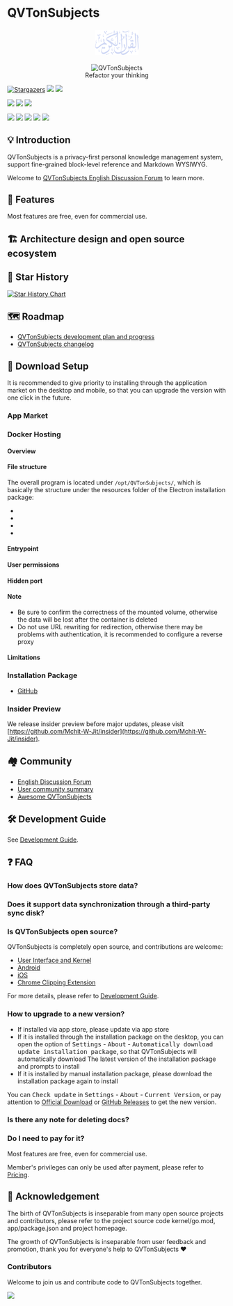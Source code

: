 # QVTonSubjects
<h3 align="center">
   <picture>
      <img src="https://raw.githubusercontent.com/GitMuslim/quran/main/assets/quran_mocha.png" width="100" alt="Logo"/><br/>
   </picture>
</h3>
<p align="center">
<img alt="QVTonSubjects" src="https://b3log.org/images/brand/QVTonSubjects-128.png">
<br>
Refactor your thinking

<a href="https://github.com/Mchit-W-Jit/QVTonSubjects/stargazers"><img alt="Stargazers" src="https://img.shields.io/github/stars/Mchit-W-Jit/QVTonSubjects?colorA=363a4f&colorB=b7bdf8&style=for-the-badge"></a>
<a href="https://github.com/Mchit-W-Jit/QVTonSubjects/issues"><img src="https://img.shields.io/github/issues/Mchit-W-Jit/QVTonSubjects?colorA=363a4f&colorB=f5a97f&style=for-the-badge"></a>
<a href="https://github.com/Mchit-W-Jit/QVTonSubjects/contributors"><img src="https://img.shields.io/github/contributors/Mchit-W-Jit/QVTonSubjects?colorA=363a4f&colorB=a6da95&style=for-the-badge"></a>

<a title="Build Status" target="_blank" href="https://github.com/Mchit-W-Jit/QVTonSubjects/actions/workflows/ci.yml"><img src="https://img.shields.io/github/actions/workflow/status/Mchit-W-Jit/QVTonSubjects/cd.yml?style=for-the-badge"></a>
<a title="Releases" target="_blank" href="https://github.com/Mchit-W-Jit/QVTonSubjects/releases"><img src="https://img.shields.io/github/release/Mchit-W-Jit/QVTonSubjects.svg?style=for-the-badge&color=9CF"></a>
<a title="Downloads" target="_blank" href="https://github.com/Mchit-W-Jit/QVTonSubjects/releases"><img src="https://img.shields.io/github/downloads/Mchit-W-Jit/QVTonSubjects/total.svg?style=for-the-badge&color=blueviolet"></a>

<a title="AGPLv3" target="_blank" href="https://www.gnu.org/licenses/agpl-3.0.txt"><img src="http://img.shields.io/badge/license-AGPLv3-orange.svg?style=for-the-badge"></a>
<a title="Code Size" target="_blank" href="https://github.com/Mchit-W-Jit/QVTonSubjects"><img src="https://img.shields.io/github/languages/code-size/Mchit-W-Jit/QVTonSubjects.svg?style=for-the-badge&color=yellow"></a>
<a title="GitHub Pull Requests" target="_blank" href="https://github.com/Mchit-W-Jit/QVTonSubjects/pulls"><img src="https://img.shields.io/github/issues-pr-closed/Mchit-W-Jit/QVTonSubjects.svg??colorA=363a4f&colorB=FF99668&style=for-the-badge"></a>
<a title="GitHub Commits" target="_blank" href="https://github.com/Mchit-W-Jit/QVTonSubjects/commits/master"><img src="https://img.shields.io/github/commit-activity/m/Mchit-W-Jit/QVTonSubjects.svg?style=for-the-badge"></a>
<a title="Last Commit" target="_blank" href="https://github.com/Mchit-W-Jit/QVTonSubjects/commits/master"><img src="https://img.shields.io/github/last-commit/Mchit-W-Jit/QVTonSubjects.svg?colorA=363a4f&colorB=b7bdf8&style=for-the-badge"></a>
</p>

## 💡 Introduction

QVTonSubjects is a privacy-first personal knowledge management system, support fine-grained block-level reference and Markdown
WYSIWYG.

Welcome to [QVTonSubjects English Discussion Forum]() to learn more.


## 🔮 Features

Most features are free, even for commercial use.


## 🏗️ Architecture design and open source ecosystem

## 🌟 Star History

[![Star History Chart](https://api.star-history.com/svg?repos=Mchit-W-Jit/QVTonSubjects&type=Date)](https://star-history.com/#Mchit-W-Jit/QVTonSubjects&Date)

## 🗺️ Roadmap

* [QVTonSubjects development plan and progress](https://github.com/orgs/Mchit-W-Jit/projects/1)
* [QVTonSubjects changelog](CHANGELOG.md)

## 🚀 Download Setup

It is recommended to give priority to installing through the application market on the desktop and mobile, so that you can upgrade the version with one click in the future.

### App Market


### Docker Hosting


#### Overview


#### File structure

The overall program is located under `/opt/QVTonSubjects/`, which is basically the structure under the resources folder of the Electron installation package:

*
*
*
*

#### Entrypoint

#### User permissions


#### Hidden port


#### Note

* Be sure to confirm the correctness of the mounted volume, otherwise the data will be lost after the container is deleted
* Do not use URL rewriting for redirection, otherwise there may be problems with authentication, it is recommended to configure a reverse proxy

#### Limitations



### Installation Package
* [GitHub](https://github.com/Mchit-W-Jit/QVTonSubjects/releases)

### Insider Preview

We release insider preview before major updates, please visit [https://github.com/Mchit-W-Jit/insider](https://github.com/Mchit-W-Jit/insider).

## 🏘️ Community

* [English Discussion Forum](https://liuyun.io)
* [User community summary](https://liuyun.io/article/1687779743723)
* [Awesome QVTonSubjects](https://github.com/Mchit-W-Jit/awesome)

## 🛠️ Development Guide

See [Development Guide](https://github.com/Mchit-W-Jit/QVTonSubjects/blob/master/.github/CONTRIBUTING.md).

## ❓ FAQ

### How does QVTonSubjects store data?


### Does it support data synchronization through a third-party sync disk?

### Is QVTonSubjects open source?

QVTonSubjects is completely open source, and contributions are welcome:

* [User Interface and Kernel](https://github.com/Mchit-W-Jit/QVTonSubjects)
* [Android](https://github.com/Mchit-W-Jit/QVTonSubjects-android)
* [iOS](https://github.com/Mchit-W-Jit/QVTonSubjects-ios)
* [Chrome Clipping Extension](https://github.com/Mchit-W-Jit/QVTonSubjects-chrome)

For more details, please refer to [Development Guide](https://github.com/Mchit-W-Jit/QVTonSubjects/blob/master/.github/CONTRIBUTING.md).

### How to upgrade to a new version?

* If installed via app store, please update via app store
* If it is installed through the installation package on the desktop, you can open the option of <kbd>Settings</kbd> - <kbd>About</kbd> - <kbd>Automatically download update installation package</kbd>, so that QVTonSubjects will automatically download The latest version of the installation package and prompts to install
* If it is installed by manual installation package, please download the installation package again to install

You can <kbd>Check update</kbd> in <kbd>Settings</kbd> - <kbd>About</kbd> - <kbd>Current Version</kbd>, or pay attention to [Official Download](https://b3log.org/QVTonSubjects/en/download.html) or [GitHub Releases](https://github.com/Mchit-W-Jit/QVTonSubjects/releases) to get the new version.

### Is there any note for deleting docs?

### Do I need to pay for it?

Most features are free, even for commercial use.

Member's privileges can only be used after payment, please refer to [Pricing](https://b3log.org/QVTonSubjects/en/pricing.html).

## 🙏 Acknowledgement

The birth of QVTonSubjects is inseparable from many open source projects and contributors, please refer to the project source code kernel/go.mod, app/package.json and project homepage.

The growth of QVTonSubjects is inseparable from user feedback and promotion, thank you for everyone's help to QVTonSubjects ❤️

### Contributors

Welcome to join us and contribute code to QVTonSubjects together.

<a href="https://github.com/Mchit-W-Jit/QVTonSubjects/graphs/contributors">
   <img src="https://contrib.rocks/image?repo=Mchit-W-Jit/QVTonSubjects" />
</a>
